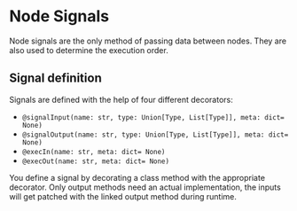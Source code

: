 # Node Signals
Node signals are the only method of passing data between nodes.
They are also used to determine the execution order.

## Signal definition
Signals are defined with the help of four different decorators:
* `@signalInput(name: str, type: Union[Type, List[Type]], meta: dict= None)`
* `@signalOutput(name: str, type: Union[Type, List[Type]], meta: dict= None)`
* `@execIn(name: str, meta: dict= None)`
* `@execOut(name: str, meta: dict= None)`

You define a signal by decorating a class method with the appropriate decorator.
Only output methods need an actual implementation, the inputs will get patched with the linked output method during runtime.
